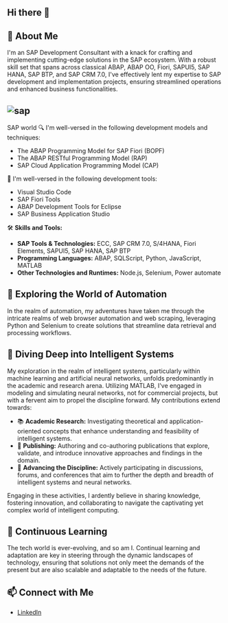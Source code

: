 ## Hi there 👋 

## 🚀 About Me
I'm an SAP Development Consultant with a knack for crafting and implementing cutting-edge solutions in the SAP ecosystem. With a robust skill set that spans across classical ABAP, ABAP OO, Fiori, SAPUI5, SAP HANA, SAP BTP, and SAP CRM 7.0, I've effectively lent my expertise to SAP development and implementation projects, ensuring streamlined operations and enhanced business functionalities.

## ![sap](https://github.com/fmumali/fmumali/assets/62213009/dae878c4-6f69-408f-bb44-2040ff24b141)
SAP world
🔍 I'm well-versed in the following development models and techniques:
- The ABAP Programming Model for SAP Fiori (BOPF)
- The ABAP RESTful Programming Model (RAP)
- SAP Cloud Application Programming Model (CAP)

 🔧 I'm well-versed in the following development tools:
- Visual Studio Code
- SAP Fiori Tools
- ABAP Development Tools for Eclipse
- SAP Business Application Studio

🛠 **Skills and Tools:**
- **SAP Tools & Technologies:** ECC, SAP CRM 7.0, S/4HANA, Fiori Elements, SAPUI5, SAP HANA, SAP BTP
- **Programming Languages:** ABAP, SQLScript, Python, JavaScript, MATLAB
- **Other Technologies and Runtimes:** Node.js, Selenium, Power automate 

## 🤖 Exploring the World of Automation
In the realm of automation, my adventures have taken me through the intricate realms of web browser automation and web scraping, leveraging Python and Selenium to create solutions that streamline data retrieval and processing workflows. 

## 🧠 Diving Deep into Intelligent Systems
My exploration in the realm of intelligent systems, particularly within machine learning and artificial neural networks, unfolds predominantly in the academic and research arena. Utilizing MATLAB, I've engaged in modeling and simulating neural networks, not for commercial projects, but with a fervent aim to propel the discipline forward. My contributions extend towards:
- 📚 **Academic Research:** Investigating theoretical and application-oriented concepts that enhance understanding and feasibility of intelligent systems.
- 📘 **Publishing:** Authoring and co-authoring publications that explore, validate, and introduce innovative approaches and findings in the domain.
- 🚀 **Advancing the Discipline:** Actively participating in discussions, forums, and conferences that aim to further the depth and breadth of intelligent systems and neural networks.

Engaging in these activities, I ardently believe in sharing knowledge, fostering innovation, and collaborating to navigate the captivating yet complex world of intelligent computing.


## 🌱 Continuous Learning
The tech world is ever-evolving, and so am I. Continual learning and adaptation are key in steering through the dynamic landscapes of technology, ensuring that solutions not only meet the demands of the present but are also scalable and adaptable to the needs of the future.

## 📫 Connect with Me
- [LinkedIn](https://www.linkedin.com/in/fredrickmumali/)

